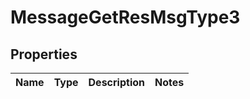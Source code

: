 # MessageGetResMsgType3

## Properties
Name | Type | Description | Notes
------------ | ------------- | ------------- | -------------
